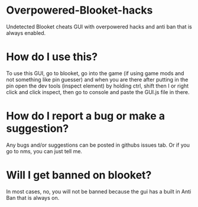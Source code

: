 # Overpowered-Blooket-hacks

Undetected Blooket cheats GUI with overpowered hacks and anti ban that is always enabled.

# How do I use this?

To use this GUI, go to blooket, go into the game (if using game mods and not something like pin guesser)  and when you are there after putting in the pin open the dev tools (inspect element) by holding ctrl, shift then I or right click and click inspect, then go to console and paste the GUI.js file in there.

# How do I report a bug or make a suggestion?

Any bugs and/or suggestions can be posted in githubs issues tab. Or if you go to nms, you can just tell me.

# Will I get banned on blooket?

In most cases, no, you will not be banned because the gui has a built in Anti Ban that is always on.
